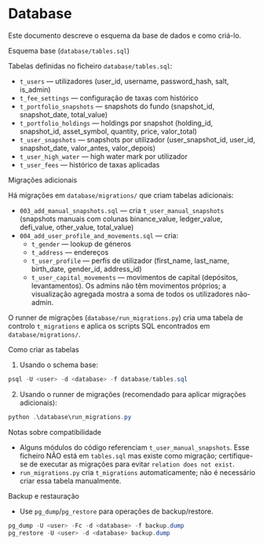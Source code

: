 # Database

Este documento descreve o esquema da base de dados e como criá-lo.

Esquema base (`database/tables.sql`)

Tabelas definidas no ficheiro `database/tables.sql`:

- `t_users` — utilizadores (user_id, username, password_hash, salt, is_admin)
- `t_fee_settings` — configuração de taxas com histórico
- `t_portfolio_snapshots` — snapshots do fundo (snapshot_id, snapshot_date, total_value)
- `t_portfolio_holdings` — holdings por snapshot (holding_id, snapshot_id, asset_symbol, quantity, price, valor_total)
- `t_user_snapshots` — snapshots por utilizador (user_snapshot_id, user_id, snapshot_date, valor_antes, valor_depois)
- `t_user_high_water` — high water mark por utilizador
- `t_user_fees` — histórico de taxas aplicadas

Migrações adicionais

Há migrações em `database/migrations/` que criam tabelas adicionais:

- `003_add_manual_snapshots.sql` — cria `t_user_manual_snapshots` (snapshots manuais com colunas binance_value, ledger_value, defi_value, other_value, total_value)
- `004_add_user_profile_and_movements.sql` — cria:
  - `t_gender` — lookup de géneros
  - `t_address` — endereços
  - `t_user_profile` — perfis de utilizador (first_name, last_name, birth_date, gender_id, address_id)
  - `t_user_capital_movements` — movimentos de capital (depósitos, levantamentos). Os admins não têm movimentos próprios; a visualização agregada mostra a soma de todos os utilizadores não-admin.

O runner de migrações (`database/run_migrations.py`) cria uma tabela de controlo `t_migrations` e aplica os scripts SQL encontrados em `database/migrations/`.

Como criar as tabelas

1. Usando o schema base:

```powershell
psql -U <user> -d <database> -f database/tables.sql
```

2. Usando o runner de migrações (recomendado para aplicar migrações adicionais):

```powershell
python .\database\run_migrations.py
```

Notas sobre compatibilidade

- Alguns módulos do código referenciam `t_user_manual_snapshots`. Esse ficheiro NÃO está em `tables.sql` mas existe como migração; certifique-se de executar as migrações para evitar `relation does not exist`.
- `run_migrations.py` cria `t_migrations` automaticamente; não é necessário criar essa tabela manualmente.

Backup e restauração

- Use `pg_dump`/`pg_restore` para operações de backup/restore.

```powershell
pg_dump -U <user> -Fc -d <database> -f backup.dump
pg_restore -U <user> -d <database> backup.dump
```
